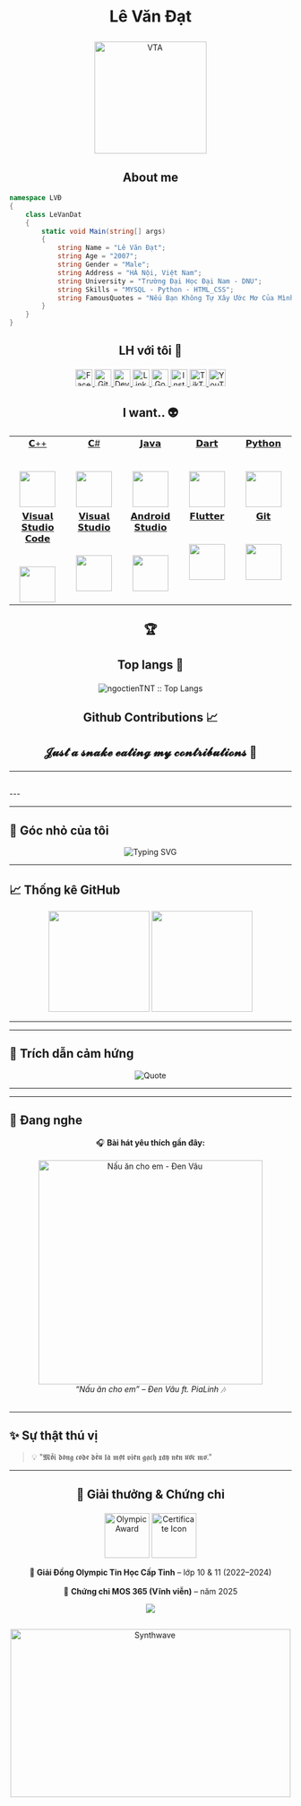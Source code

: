 # <p align="center">Lê Văn Đạt</p>

<p align="center">
	<a href="https://github.com/datdevl">
	<img src="https://scontent.fhan18-1.fna.fbcdn.net/v/t39.30808-6/563445809_25377565451880401_4010466069526224500_n.jpg?_nc_cat=106&ccb=1-7&_nc_sid=6ee11a&_nc_eui2=AeFQ34CeZv1RQHvoYanCfuKHJu98A2KQtd4m73wDYpC13qxajdSFaAcYJeIhvO0KiVBw4A84BvN7tuepvYOjaYtO&_nc_ohc=CZKu0I46J-UQ7kNvwFfEApT&_nc_oc=Adkhkn578gKMNAkLe2jIVUkPKFAFcOJLZx4fWSIQAvKhBnF2PYMbhoaVX69yJNV8GWA&_nc_zt=23&_nc_ht=scontent.fhan18-1.fna&_nc_gid=Mzz23n7uS4xpxpoS_aum7g&oh=00_AfckJU8i0lZiaI3d-MRyjz5YKr_oaK4zmPyQCb7ejIiG2w&oe=68FA7879" width = "200" alt="VTA">
	</a>
</p>

<h2 align="center">About me</h2>

```C#
namespace LVĐ
{
    class LeVanDat
    {
        static void Main(string[] args)
        {
            string Name = "Lê Văn Đạt";
            string Age = "2007";
            string Gender = "Male";
            string Address = "HÀ Nội, Việt Nam";
            string University = "Trường Đại Học Đại Nam - DNU";
            string Skills = "MYSQL - Python - HTML_CSS";
            string FamousQuotes = "Nếu Bạn Không Tự Xây Ước Mơ Của Mình Thì Người Khác Sẽ Thuê Bạn Xây Ước Mơ Của Họ";
        }
    }
}
```

## <p align="center">LH với tôi 🌹</p>

<p align="center">
  <a href="https://www.facebook.com/datdevl">
    <img src="https://www.vectorlogo.zone/logos/facebook/facebook-official.svg" alt="Facebook" height="30" width="30">
  </a>
	
  <a href="https://github.com/datdevl">
    <img src="https://www.vectorlogo.zone/logos/github/github-tile.svg" alt="Github" height="30" width="30">
  </a>
  
  <a href="https://datdevl.github.io/">
    <img src="https://www.vectorlogo.zone/logos/devto/devto-icon.svg" alt="DevTo" height="30" width="30">
  </a>
	
  <a href="https://www.linkedin.com/in/datdevl/">
    <img src="https://www.vectorlogo.zone/logos/linkedin/linkedin-icon.svg" alt="Linkedin" height="30" width="30">
  </a>
  
  <a href="mailto:dat.dev.vl@gmail.com">
    <img src="https://www.vectorlogo.zone/logos/google/google-icon.svg" alt="Google" height="30" width="30">
  </a>
	
  <a href="https://www.instagram.com/datdevl/">
    <img src="https://www.vectorlogo.zone/logos/instagram/instagram-icon.svg" alt="Instagram" height="30" width="30">
  </a>
  
  <a href="https://www.tiktok.com/@datdevl/">
    <img src="https://raw.githubusercontent.com/gilbarbara/logos/master/logos/tiktok-icon.svg" alt="TikTok" height="30" width="30">
  </a>
  
  <a href="https://www.youtube.com/datdevl">
    <img src="https://www.vectorlogo.zone/logos/youtube/youtube-icon.svg" alt="YouTube" height="30" width="30">
  </a>
</p>

## <p align="center">I want.. :alien:</p>

<table align="center">
  <tbody>
    <tr valign="top">
      <td width="20%" align="center">
	<a href="https://devdocs.io/cpp/">
		<span>𝗖++</span><br><br><br>
		<img height="64px" src="https://cdn.worldvectorlogo.com/logos/c.svg">
	 </a>
      </td>
      <td width="20%" align="center">
	 <a href="https://docs.microsoft.com/dotnet/csharp/">
		<span>𝗖#</span><br><br><br>
		<img height="64px" src="https://cdn.svgporn.com/logos/c-sharp.svg">
	 </a>
      </td>
      <td width="20%" align="center">
	<a href="https://docs.oracle.com/java/">
		<span>𝗝𝗮𝘃𝗮</span><br><br><br>
		<img height="64px" src="https://cdn.svgporn.com/logos/java.svg">
	 </a>
      </td>
	<td width="20%" align="center">
		<a href="https://dart.dev/guides">
        <span>𝗗𝗮𝗿𝘁</span><br><br><br>
        <img height="64px" src="https://www.vectorlogo.zone/logos/dartlang/dartlang-icon.svg">
		</a>
      </td>
      <td width="20%" align="center">
	      <a href="https://docs.python.org/3/">
        <span>𝗣𝘆𝘁𝗵𝗼𝗻</span><br><br><br>
        <img height="64px" src="https://cdn.svgporn.com/logos/python.svg">
	      </a>
      </td>
    </tr>
    <tr valign="top">
	<td width="20%" align="center">
		<a href="https://code.visualstudio.com/docs">
        <span>𝗩𝗶𝘀𝘂𝗮𝗹 𝗦𝘁𝘂𝗱𝗶𝗼 𝗖𝗼𝗱𝗲</span><br><br><br>
        <img height="64px" src="https://cdn.worldvectorlogo.com/logos/visual-studio-code-1.svg">
		</a>
      </td>
	<td width="20%" align="center">
		<a href="https://docs.microsoft.com/visualstudio/ide/?view=vs-2019">
        <span>𝗩𝗶𝘀𝘂𝗮𝗹 𝗦𝘁𝘂𝗱𝗶𝗼</span><br><br><br>
        <img height="64px" src="https://cdn.worldvectorlogo.com/logos/visual-studio-2013.svg">
		</a>
      </td>
      <td width="20%" align="center">
	      <a href="https://developer.android.com/docs">
        <span>𝗔𝗻𝗱𝗿𝗼𝗶𝗱 𝗦𝘁𝘂𝗱𝗶𝗼</span><br><br><br>
        <img height="64px" src="https://cdn.worldvectorlogo.com/logos/android-logomark.svg">
	      </a>
      </td>
	    <td width="20%" align="center">
	<a href="https://docs.flutter.dev/">
		<span>𝗙𝗹𝘂𝘁𝘁𝗲𝗿</span><br><br><br>
		<img height="64px" src="https://cdn.worldvectorlogo.com/logos/flutter-logo.svg">
	</a>
      </td>
      <td width="20%" align="center">
	      <a href="https://git-scm.com/doc">
        <span>𝗚𝗶𝘁</span><br><br><br>
        <img height="64px" src="https://cdn.svgporn.com/logos/git-icon.svg">
	      </a>
      </td>
    </tr>
  </tbody>
</table>


## <p align="center">🏆</p>

<p align='center'>
</p>

## <p align="center">Top langs :tongue:</p>

<p align="center"><img src="https://github-readme-stats.vercel.app/api/top-langs/?username=ngoctienTNT&langs_count=10&theme=tokyonight&layout=compact" alt="ngoctienTNT :: Top Langs" /></p>

## <p align="center">Github Contributions 📈</p>



## <p align="center">𝓙𝓾𝓼𝓽 𝓪 𝓼𝓷𝓪𝓴𝓮 𝓮𝓪𝓽𝓲𝓷𝓰 𝓶𝔂 𝓬𝓸𝓷𝓽𝓻𝓲𝓫𝓾𝓽𝓲𝓸𝓷𝓼 🐍</p>

<p align='center'>
</p>

<hr>
<br>
---

---

## 🌸 Góc nhỏ của tôi  

<p align="center">
  <img src="https://readme-typing-svg.herokuapp.com?font=Fira+Code&size=22&pause=800&color=00FFFF&center=true&vCenter=true&width=700&lines=Chào+mừng+bạn+đến+với+GitHub+của+Lê+Văn+Đạt!;Lập+trình+là+đam+mê+-+Sáng+tạo+là+sứ+mệnh!;Cùng+nhau+học+hỏi+và+phát+triển+nhé+💙" alt="Typing SVG" />
</p>


---

## 📈 Thống kê GitHub  

<p align="center">
  <img src="https://github-readme-stats.vercel.app/api?username=datdevl&show_icons=true&theme=tokyonight&count_private=true&hide_border=true" height="180em" />
  <img src="https://github-readme-streak-stats.herokuapp.com/?user=datdevl&theme=tokyonight&hide_border=true" height="180em" />
</p>

---


---

## 💬 Trích dẫn cảm hứng  

<p align="center">
  <img src="https://quotes-github-readme.vercel.app/api?type=horizontal&theme=tokyonight&quote=Nếu+bạn+không+tự+xây+dựng+ước+mơ+của+mình,+người+khác+sẽ+thuê+bạn+xây+ước+mơ+của+họ.&author=Lê+Văn+Đạt" alt="Quote" />
</p>

---


---

## 🎵 Đang nghe  

<p align="center">
  🎧 <b>Bài hát yêu thích gần đây:</b><br><br>
  <a href="https://www.youtube.com/watch?v=ukHK1GVyr0I" target="_blank">
    <img src="https://img.youtube.com/vi/ukHK1GVyr0I/maxresdefault.jpg" width="400" alt="Nấu ăn cho em - Đen Vâu">
  </a><br>
  <i>“Nấu ăn cho em” – Đen Vâu ft. PiaLinh 🎶</i><br><br>
  <a href="https://www.youtube.com/watch?v=H5v3kku4y6Q" target="_blank">
  </a>
</p>


---

## ✨ Sự thật thú vị  

> 💡 "𝕸𝖔̂̃𝖎 𝖉𝖔̀𝖓𝖌 𝖈𝖔𝖉𝖊 𝖉𝖊̂̀𝖚 𝖑𝖆̀ 𝖒𝖔̣̂𝖙 𝖛𝖎𝖊̂𝖓 𝖌𝖆̣𝖈𝖍 𝖝𝖆̂𝖞 𝖓𝖊̂𝖓 𝖚̛𝖔̛́𝖈 𝖒𝖔̛."

---
## <p align="center">🏅 Giải thưởng & Chứng chỉ</p>

<p align="center">
  <img src="https://cdn-icons-png.flaticon.com/512/991/991952.png" width="80" alt="Olympic Award">
  <img src="https://cdn-icons-png.flaticon.com/512/3135/3135715.png" width="80" alt="Certificate Icon">
</p>

<p align="center">
  🥉 <b>Giải Đồng Olympic Tin Học Cấp Tỉnh</b> – lớp 10 & 11 (2022–2024) <br><br>
  🧾 <b>Chứng chỉ MOS 365 (Vĩnh viễn)</b> – năm 2025 <br>
</p>


<p align="center">
  <img src="https://capsule-render.vercel.app/api?type=waving&color=0:00C2FF,100:FF00FF&height=120&section=footer&text=Lê%20Văn%20Đạt%20💙&fontColor=FFFFFF&fontSize=25&animation=fadeIn" />
</p>


##

<p align="center"><img src="https://thumbs.gfycat.com/GoodnaturedFondGaur-size_restricted.gif" alt="Synthwave" height="300" width="500"></p>
